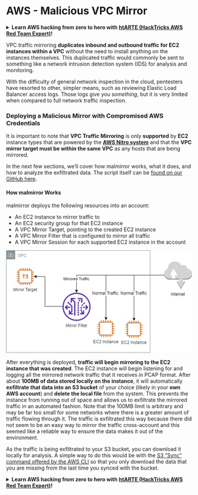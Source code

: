 # AWS - Malicious VPC Mirror

<details>

<summary><strong>Learn AWS hacking from zero to hero with</strong> <a href="https://training.hacktricks.xyz/courses/arte"><strong>htARTE (HackTricks AWS Red Team Expert)</strong></a><strong>!</strong></summary>

Other ways to support HackTricks:

* If you want to see your **company advertised in HackTricks** or **download HackTricks in PDF** Check the [**SUBSCRIPTION PLANS**](https://github.com/sponsors/carlospolop)!
* Get the [**official PEASS & HackTricks swag**](https://peass.creator-spring.com)
* Discover [**The PEASS Family**](https://opensea.io/collection/the-peass-family), our collection of exclusive [**NFTs**](https://opensea.io/collection/the-peass-family)
* **Join the** 💬 [**Discord group**](https://discord.gg/hRep4RUj7f) or the [**telegram group**](https://t.me/peass) or **follow** me on **Twitter** 🐦 [**@carlospolopm**](https://twitter.com/carlospolopm)**.**
* **Share your hacking tricks by submitting PRs to the** [**HackTricks**](https://github.com/carlospolop/hacktricks) and [**HackTricks Cloud**](https://github.com/carlospolop/hacktricks-cloud) github repos.

</details>

VPC traffic mirroring **duplicates inbound and outbound traffic for EC2 instances within a VPC** without the need to install anything on the instances themselves. This duplicated traffic would commonly be sent to something like a network intrusion detection system (IDS) for analysis and monitoring.

With the difficulty of general network inspection in the cloud, pentesters have resorted to other, simpler means, such as reviewing Elastic Load Balancer access logs. Those logs give you _something,_ but it is very limited when compared to full network traffic inspection.

### Deploying a Malicious Mirror with Compromised AWS Credentials

It is important to note that **VPC Traffic Mirroring** is only **supported** by **EC2** instance types that are powered by the [**AWS Nitro system**](https://aws.amazon.com/ec2/nitro/) and that the **VPC mirror target must be within the same VPC** as any hosts that are being mirrored.

In the next few sections, we’ll cover how malmirror works, what it does, and how to analyze the exfiltrated data. The script itself can be [found on our GitHub here](https://github.com/RhinoSecurityLabs/Cloud-Security-Research/tree/master/AWS/malmirror/).

#### How malmirror Works

malmirror deploys the following resources into an account:

* An EC2 instance to mirror traffic to
* An EC2 security group for that EC2 instance
* A VPC Mirror Target, pointing to the created EC2 instance
* A VPC Mirror Filter that is configured to mirror all traffic
* A VPC Mirror Session for each supported EC2 instance in the account

![](<../../../../.gitbook/assets/image (72).png>)

After everything is deployed, **traffic will begin mirroring to the EC2 instance that was created**. The EC2 instance will begin listening for and logging all the mirrored network traffic that it receives in PCAP format. After about **100MB of data stored locally on the instance**, it will automatically **exfiltrate that data into an S3 bucket** of your choice (likely in your **own AWS account**) and **delete the local file** from the system. This prevents the instance from running out of space and allows us to exfiltrate the mirrored traffic in an automated fashion. Note that the 100MB limit is arbitrary and may be far too small for some networks where there is a greater amount of traffic flowing through it. The traffic is exfiltrated this way because there did not seem to be an easy way to mirror the traffic cross-account and this seemed like a reliable way to ensure the data makes it out of the environment.

As the traffic is being exfiltrated to your S3 bucket, you can download it locally for analysis. A simple way to do this would be with the [S3 “Sync” command offered by the AWS CLI](https://docs.aws.amazon.com/cli/latest/reference/s3/sync.html) so that you only download the data that you are missing from the last time you synced with the bucket.

<details>

<summary><strong>Learn AWS hacking from zero to hero with</strong> <a href="https://training.hacktricks.xyz/courses/arte"><strong>htARTE (HackTricks AWS Red Team Expert)</strong></a><strong>!</strong></summary>

Other ways to support HackTricks:

* If you want to see your **company advertised in HackTricks** or **download HackTricks in PDF** Check the [**SUBSCRIPTION PLANS**](https://github.com/sponsors/carlospolop)!
* Get the [**official PEASS & HackTricks swag**](https://peass.creator-spring.com)
* Discover [**The PEASS Family**](https://opensea.io/collection/the-peass-family), our collection of exclusive [**NFTs**](https://opensea.io/collection/the-peass-family)
* **Join the** 💬 [**Discord group**](https://discord.gg/hRep4RUj7f) or the [**telegram group**](https://t.me/peass) or **follow** me on **Twitter** 🐦 [**@carlospolopm**](https://twitter.com/carlospolopm)**.**
* **Share your hacking tricks by submitting PRs to the** [**HackTricks**](https://github.com/carlospolop/hacktricks) and [**HackTricks Cloud**](https://github.com/carlospolop/hacktricks-cloud) github repos.

</details>
